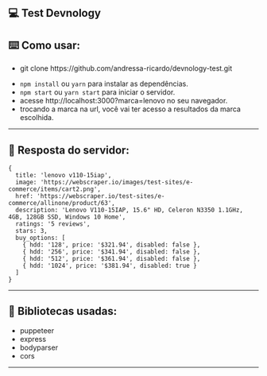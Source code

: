 ## 💻 Test Devnology

## ⌨️ Como usar:

- <p> git clone https://github.com/andressa-ricardo/devnology-test.git </p>
- <code>npm install</code> ou <code>yarn</code> para instalar as dependências.
- <code>npm start</code> ou <code>yarn start</code> para iniciar o servidor.
- acesse http://localhost:3000?marca=lenovo no seu navegador. 
- trocando a marca na url, você vai ter acesso a resultados da marca escolhida.
  
<hr/>

##  📖 Resposta do servidor: 

```
{
  title: 'lenovo v110-15iap',
  image: 'https://webscraper.io/images/test-sites/e-commerce/items/cart2.png',
  href: 'https://webscraper.io/test-sites/e-commerce/allinone/product/63',
  description: 'Lenovo V110-15IAP, 15.6" HD, Celeron N3350 1.1GHz, 4GB, 128GB SSD, Windows 10 Home',
  ratings: '5 reviews',
  stars: 3,
  buy_options: [
    { hdd: '128', price: '$321.94', disabled: false },
    { hdd: '256', price: '$341.94', disabled: false },
    { hdd: '512', price: '$361.94', disabled: false },
    { hdd: '1024', price: '$381.94', disabled: true }
  ]
}
```

<hr/>

##  📖 Bibliotecas usadas: 

- puppeteer
- express
- bodyparser
- cors

<hr/>


